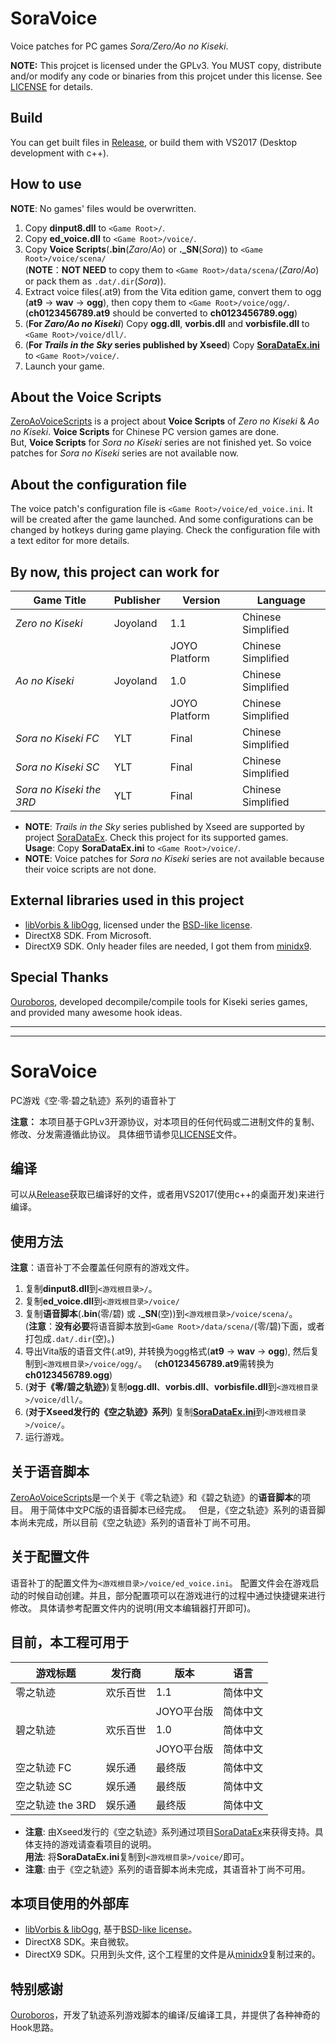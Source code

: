 SoraVoice
=========

Voice patches for PC games *Sora/Zero/Ao no Kiseki*.

**NOTE:** This projcet is licensed under the GPLv3. You MUST copy,
distribute and/or modify any code or binaries from this projcet under
this license. See
[LICENSE](https://github.com/ZhenjianYang/SoraVoice/blob/master/LICENSE)
for details.

## Build

You can get built files in [Release](https://github.com/ZhenjianYang/SoraVoice/releases),
or build them with VS2017 (Desktop development with c++).   

## How to use
**NOTE**: No games' files would be overwritten.   
1. Copy **dinput8.dll** to `<Game Root>/`.   
2. Copy **ed_voice.dll** to `<Game Root>/voice/`.   
3. Copy **Voice Scripts**(**.bin**(*Zaro*/*Ao*) or **\.\_SN**(*Sora*)) to `<Game Root>/voice/scena/`   
   (**NOTE**：**NOT NEED** to copy them to `<Game Root>/data/scena/`(*Zaro*/*Ao*) or pack them as `.dat/.dir`(*Sora*)).    
4. Extract voice files(.at9) from the Vita edition game, convert them to ogg (**at9** -> **wav** -> **ogg**), then copy them to `<Game Root>/voice/ogg/`.  
   (**ch0123456789.at9** should be converted to **ch0123456789.ogg**)    
5. (**For *Zaro/Ao no Kiseki***) Copy **ogg.dll**, **vorbis.dll** and **vorbisfile.dll** to `<Game Root>/voice/dll/`.   
6. (**For *Trails in the Sky* series published by Xseed**) Copy [**SoraDataEx.ini**](https://github.com/ZhenjianYang/SoraDataEx/blob/master/SoraDataEx/SoraDataEx.ini) to `<Game Root>/voice/`. 
7. Launch your game.   

## About the Voice Scripts   
[ZeroAoVoiceScripts](https://github.com/ZhenjianYang/ZeroAoVoiceScripts) is a project about **Voice Scripts** of
*Zero no Kiseki* & *Ao no Kiseki*. **Voice Scripts** for Chinese PC version games are done.       
But, **Voice Scripts** for *Sora no Kiseki* series are not finished yet. So voice patches for *Sora no Kiseki* series
are not available now.

## About the configuration file   
The voice patch's configuration file is `<Game Root>/voice/ed_voice.ini`.
It will be created after the game launched. And some configurations can be changed
by hotkeys during game playing. Check the configuration file with a text editor for
more details.

## By now, this project can work for   
|Game Title                    |Publisher |Version       | Language 
|------------------------------|----------|--------------|-------------------
|*Zero no Kiseki*              |Joyoland  |1.1           |Chinese Simplified
|                              |          |JOYO Platform |Chinese Simplified
|*Ao no Kiseki*                |Joyoland  |1.0           |Chinese Simplified
|                              |          |JOYO Platform |Chinese Simplified
|*Sora no Kiseki FC*           |YLT       |Final         |Chinese Simplified
|*Sora no Kiseki SC*           |YLT       |Final         |Chinese Simplified
|*Sora no Kiseki the 3RD*      |YLT       |Final         |Chinese Simplified

- **NOTE**: *Trails in the Sky* series published by Xseed are supported by project
[SoraDataEx](https://github.com/ZhenjianYang/SoraDataEx). Check this project for its supported games.   
             **Usage**: Copy **SoraDataEx.ini** to `<Game Root>/voice/`.   
- **NOTE**: Voice patches for *Sora no Kiseki* series are not available because their voice scripts are not done.

## External libraries used in this project   
-   [libVorbis & libOgg](https://www.xiph.org/), licensed under the
    [BSD-like license](https://www.xiph.org/licenses/bsd/).   
-   DirectX8 SDK. From Microsoft.    
-   DirectX9 SDK. Only header files are needed, I got them from [minidx9](https://github.com/hrydgard/minidx9).

## Special Thanks   

[Ouroboros](https://github.com/Ouroboros), developed decompile/compile tools for Kiseki series games, and provided many awesome hook ideas. 

------------------------------------------------------------------------

------------------------------------------------------------------------

SoraVoice
=========

PC游戏《空·零·碧之轨迹》系列的语音补丁

**注意：** 本项目基于GPLv3开源协议，对本项目的任何代码或二进制文件的复制、修改、分发需遵循此协议。
具体细节请参见[LICENSE](https://github.com/ZhenjianYang/SoraVoice/blob/master/LICENSE)文件。

## 编译

可以从[Release](https://github.com/ZhenjianYang/SoraVoice/releases)获取已编译好的文件，或者用VS2017(使用c++的桌面开发)来进行编译。

## 使用方法   
**注意**：语音补丁不会覆盖任何原有的游戏文件。   
1. 复制**dinput8.dll**到`<游戏根目录>/`。   
2. 复制**ed_voice.dll**到`<游戏根目录>/voice/`   
3. 复制**语音脚本**(**.bin**(零/碧) 或 **\.\_SN**(空))到`<游戏根目录>/voice/scena/`。   
   (**注意**：**没有必要**将语音脚本放到`<Game Root>/data/scena/`(零/碧)下面，或者打包成`.dat/.dir`(空)。)   
4. 导出Vita版的语音文件(.at9), 并转换为ogg格式(**at9** -> **wav** -> **ogg**), 然后复制到`<游戏根目录>/voice/ogg/`。   
   (**ch0123456789.at9**需转换为**ch0123456789.ogg**)  
5. (**对于《零/碧之轨迹》**)复制**ogg.dll**、**vorbis.dll**、**vorbisfile.dll**到`<游戏根目录>/voice/dll/`。   
6. (**对于Xseed发行的《空之轨迹》系列**) 复制[**SoraDataEx.ini**](https://github.com/ZhenjianYang/SoraDataEx/blob/master/SoraDataEx/SoraDataEx.ini)到`<游戏根目录>/voice/`。
7. 运行游戏。   

## 关于语音脚本   
[ZeroAoVoiceScripts](https://github.com/ZhenjianYang/ZeroAoVoiceScripts)是一个关于《零之轨迹》和《碧之轨迹》的**语音脚本**的项目。
用于简体中文PC版的语音脚本已经完成。   
但是，《空之轨迹》系列的语音脚本尚未完成，所以目前《空之轨迹》系列的语音补丁尚不可用。

## 关于配置文件   
语音补丁的配置文件为`<游戏根目录>/voice/ed_voice.ini`。
配置文件会在游戏启动的时候自动创建。并且，部分配置项可以在游戏进行的过程中通过快捷键来进行修改。
具体请参考配置文件内的说明(用文本编辑器打开即可)。

## 目前，本工程可用于   
|游戏标题          |发行商    |版本       | 语言 
|------------------|----------|---------- |---------
|零之轨迹          |欢乐百世  |1.1        |简体中文
|                  |          |JOYO平台版 |简体中文
|碧之轨迹          |欢乐百世  |1.0        |简体中文
|                  |          |JOYO平台版 |简体中文
|空之轨迹 FC       |娱乐通    |最终版     |简体中文
|空之轨迹 SC       |娱乐通    |最终版     |简体中文
|空之轨迹 the 3RD  |娱乐通    |最终版     |简体中文

- **注意**: 由Xseed发行的《空之轨迹》系列通过项目[SoraDataEx](https://github.com/ZhenjianYang/SoraDataEx)来获得支持。具体支持的游戏请查看项目的说明。   
            **用法**: 将**SoraDataEx.ini**复制到`<游戏根目录>/voice/`即可。   
- **注意**: 由于《空之轨迹》系列的语音脚本尚未完成，其语音补丁尚不可用。

## 本项目使用的外部库   
-   [libVorbis & libOgg](https://www.xiph.org/), 基于[BSD-like license](https://www.xiph.org/licenses/bsd/)。   
-   DirectX8 SDK。来自微软。    
-   DirectX9 SDK。只用到头文件, 这个工程里的文件是从[minidx9](https://github.com/hrydgard/minidx9)复制过来的。

## 特别感谢   
[Ouroboros](https://github.com/Ouroboros)，开发了轨迹系列游戏脚本的编译/反编译工具，并提供了各种神奇的Hook思路。

